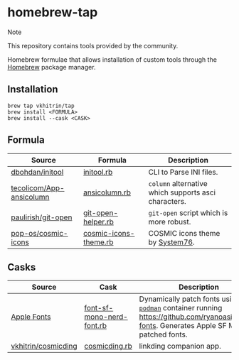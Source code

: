# homebrew-tap

> [!NOTE]
> This repository contains tools provided by the community.

Homebrew formulae that allows installation of custom tools through the [Homebrew](https://brew.sh/) package manager.

## Installation

```
brew tap vkhitrin/tap
brew install <FORMULA>
brew install --cask <CASK>
```

## Formula

| Source                                                                  | Formula                                                  | Description                                              |
| ----------------------------------------------------------------------- | -------------------------------------------------------- | -------------------------------------------------------- |
| [dbohdan/initool](https://github.com/dbohdan/initool)                   | [initool.rb](./Formula/initool.rb)                       | CLI to Parse INI files.                                  |
| [tecolicom/App-ansicolumn](https://github.com/tecolicom/App-ansicolumn) | [ansicolumn.rb](./Formula/ansicolumn.rb)                 | `column` alternative which supports asci characters.     |
| [paulirish/git-open](https://github.com/paulirish/git-open)             | [git-open-helper.rb](./Formula/git-open-helper.rb)       | `git-open` script which is more robust.                  |
| [pop-os/cosmic-icons](https://github.com/pop-os/cosmic-icons)           | [cosmic-icons-theme.rb](./Formula/cosmic-icons-theme.rb) | COSMIC icons theme by [System76](https://system76.com/). |

## Casks

| Source                                                | Cask                                                           | Description                                                                                                                                                      |
| ----------------------------------------------------- | -------------------------------------------------------------- | ---------------------------------------------------------------------------------------------------------------------------------------------------------------- |
| [Apple Fonts](https://developer.apple.com/fonts/)     | [font-sf-mono-nerd-font.rb](./Casks/font-sf-mono-nerd-font.rb) | Dynamically patch fonts using [`podman`](https://podman.io/) container running <https://github.com/ryanoasis/nerd-fonts>. Generates Apple SF Mono patched fonts. |
| [vkhitrin/cosmicding](https://github.com/vkhitrin/cosmicding/) | [cosmicding.rb](./Casks/cosmicding.rb)                         | linkding companion app. |
